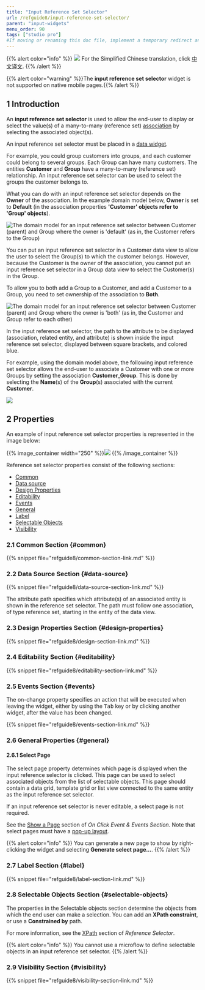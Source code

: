 ```yaml
---
title: "Input Reference Set Selector"
url: /refguide8/input-reference-set-selector/
parent: "input-widgets"
menu_order: 90
tags: ["studio pro"]
#If moving or renaming this doc file, implement a temporary redirect and let the respective team know they should update the URL in the product. See Mapping to Products for more details.
---
```


{{% alert color="info" %}}
<img src="attachments/chinese-translation/china.png" style="display: inline-block; margin: 0" /> For the Simplified Chinese translation, click [中文译文](https://cdn.mendix.tencent-cloud.com/documentation/refguide8/input-reference-set-selector.pdf).
{{% /alert %}}

{{% alert color="warning" %}}The **input reference set selector** widget is not supported on native mobile pages.{{% /alert %}}

## 1 Introduction

An **input reference set selector** is used to allow the end-user to display or select the value(s) of a many-to-many (reference set) [association](/refguide8/associations/) by selecting the associated object(s).

An input reference set selector must be placed in a [data widget](/refguide8/data-widgets/).

For example, you could group customers into groups, and each customer could belong to several groups. Each Group can have many customers. The entities **Customer** and **Group** have a many-to-many (reference set) relationship. An input reference set selector can be used to select the groups the customer belongs to.

What you can do with an input reference set selector depends on the **Owner** of the association. In the example domain model below, **Owner** is set to **Default** (in the association properties **'Customer' objects refer to 'Group' objects**).

![The domain model for an input reference set selector between Customer (parent) and Group where the owner is 'default' (as in, the Customer refers to the Group)](/attachments/refguide8/modeling/pages/input-widgets/input-reference-set-selector/domain-model-owner-default.png)

You can put an input reference set selector in a Customer data view to allow the user to select the Group(s) to which the customer belongs. However, because the Customer is the owner of the association, you cannot put an input reference set selector in a Group data view to select the Customer(s) in the Group.

To allow you to both add a Group to a Customer, and add a Customer to a Group, you need to set ownership of the association to **Both**.

![The domain model for an input reference set selector between Customer (parent) and Group where the owner is 'both' (as in, the Customer and Group refer to each other)](/attachments/refguide8/modeling/pages/input-widgets/input-reference-set-selector/domain-model-owner-both.png)

In the input reference set selector, the path to the attribute to be displayed (association, related entity, and attribute) is shown inside the input reference set selector, displayed between square brackets, and colored blue.

For example, using the domain model above, the following input reference set selector allows the end-user to associate a Customer with one or more Groups by setting the association **Customer_Group**. This is done by selecting the **Name**(s) of the **Group**(s) associated with the current **Customer**.

![](/attachments/refguide8/modeling/pages/input-widgets/input-reference-set-selector/input-reference-set-selector.png)

## 2 Properties

An example of input reference set selector properties is represented in the image below:

{{% image_container width="250" %}}![](/attachments/refguide8/modeling/pages/input-widgets/input-reference-set-selector/input-reference-set-selector-properties.png)
{{% /image_container %}}

Reference set selector properties consist of the following sections:

* [Common](#common)
* [Data source](#data-source)
* [Design Properties](#design-properties)
* [Editability](#editability)
* [Events](#events)
* [General](#general)
* [Label](#label)
* [Selectable Objects](#selectable-objects)
* [Visibility](#visibility)

### 2.1 Common Section {#common}

{{% snippet file="refguide8/common-section-link.md" %}}

### 2.2 Data Source Section {#data-source}

{{% snippet file="refguide8/data-source-section-link.md" %}}

The attribute path specifies which attribute(s) of an associated entity is shown in the reference set selector. The path must follow one association, of type reference set, starting in the entity of the data view.

### 2.3 Design Properties Section {#design-properties}

{{% snippet file="refguide8/design-section-link.md" %}}

### 2.4 Editability Section {#editability}

{{% snippet file="refguide8/editability-section-link.md" %}}

### 2.5 Events Section {#events}

The on-change property specifies an action that will be executed when leaving the widget, either by using the <kbd>Tab</kbd> key or by clicking another widget, after the value has been changed.

{{% snippet file="refguide8/events-section-link.md" %}}

### 2.6 General Properties {#general}

#### 2.6.1 Select Page

The select page property determines which page is displayed when the input reference selector is clicked. This page can be used to select associated objects from the list of selectable objects. This page should contain a data grid, template grid or list view connected to the same entity as the input reference set selector.

If an input reference set selector is never editable, a select page is not required.

See the [Show a Page](/refguide8/on-click-event/#show-page) section of *On Click Event & Events Section*. Note that select pages must have a [pop-up layout](/refguide8/layout/#layout-type).

{{% alert color="info" %}}
You can generate a new page to show by right-clicking the widget and selecting **Generate select page…**.
{{% /alert %}}

### 2.7 Label Section {#label}

{{% snippet file="refguide8/label-section-link.md" %}}

### 2.8 Selectable Objects Section {#selectable-objects}

The properties in the Selectable objects section determine the objects from which the end user can make a selection. You can add an **XPath constraint**, or use a **Constrained by** path.

For more information, see the [XPath](/refguide8/reference-selector/#xpath-constraints) section of *Reference Selector*.

{{% alert color="info" %}}
You cannot use a microflow to define selectable objects in an input reference set selector.
{{% /alert %}}

### 2.9 Visibility Section {#visibility}

{{% snippet file="refguide8/visibility-section-link.md" %}}
